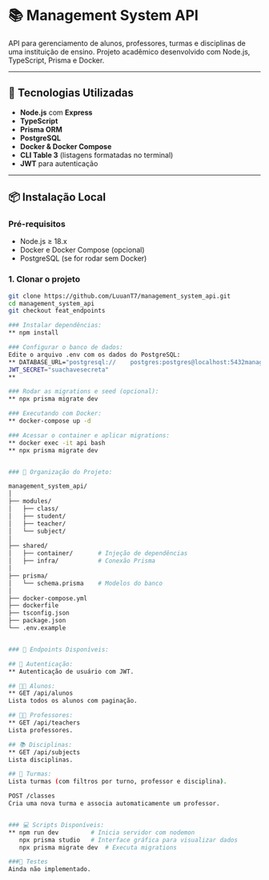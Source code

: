 # 📚 Management System API

API para gerenciamento de alunos, professores, turmas e disciplinas de uma instituição de ensino. Projeto acadêmico desenvolvido com Node.js, TypeScript, Prisma e Docker.

---

## 🚀 Tecnologias Utilizadas

- **Node.js** com **Express**
- **TypeScript**
- **Prisma ORM**
- **PostgreSQL**
- **Docker & Docker Compose**
- **CLI Table 3** (listagens formatadas no terminal)
- **JWT** para autenticação

---

## 📦 Instalação Local

### Pré-requisitos

- Node.js ≥ 18.x
- Docker e Docker Compose (opcional)
- PostgreSQL (se for rodar sem Docker)

### 1. Clonar o projeto

```bash
git clone https://github.com/LuuanT7/management_system_api.git
cd management_system_api
git checkout feat_endpoints

### Instalar dependências:
** npm install

### Configurar o banco de dados:
Edite o arquivo .env com os dados do PostgreSQL:
** DATABASE_URL="postgresql://    postgres:postgres@localhost:5432management"
JWT_SECRET="suachavesecreta"
**

### Rodar as migrations e seed (opcional):
** npx prisma migrate dev

### Executando com Docker:
** docker-compose up -d

### Acessar o container e aplicar migrations:
** docker exec -it api bash
** npx prisma migrate dev


### 📂 Organização do Projeto:

management_system_api/
│
├── modules/
│   ├── class/
│   ├── student/
│   ├── teacher/
│   └── subject/
│
├── shared/
│   ├── container/       # Injeção de dependências
│   ├── infra/           # Conexão Prisma
│
├── prisma/
│   └── schema.prisma    # Modelos do banco
│
├── docker-compose.yml
├── dockerfile
├── tsconfig.json
├── package.json
└── .env.example


### 📌 Endpoints Disponíveis:

## 🔐 Autenticação:
** Autenticação de usuário com JWT.

## 👨‍🎓 Alunos:
** GET /api/alunos
Lista todos os alunos com paginação.

## 👨‍🏫 Professores:
** GET /api/teachers
Lista professores.

## 📚 Disciplinas:
** GET /api/subjects
Lista disciplinas.

## 🏫 Turmas:
Lista turmas (com filtros por turno, professor e disciplina).

POST /classes
Cria uma nova turma e associa automaticamente um professor.


### 💻 Scripts Disponíveis:
** npm run dev         # Inicia servidor com nodemon
   npx prisma studio   # Interface gráfica para visualizar dados
   npx prisma migrate dev  # Executa migrations

###🧪 Testes
Ainda não implementado.






